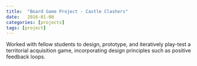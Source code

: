 ```yaml
---
title:  "Board Game Project - Castle Clashers"
date:   2016-01-08
categories: [projects]
tags: [project]
---
```

Worked with fellow students to design, prototype, and iteratively play-test a territorial acquisition game, incorporating design principles such as positive feedback loops.
